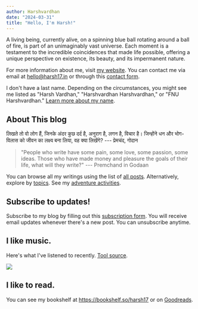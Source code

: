 ```yaml
---
author: Harshvardhan
date: "2024-03-31"
title: "Hello, I'm Harsh!"
---
```


A living being, currently alive, on a spinning blue ball rotating around a ball of fire, is part of an unimaginably vast universe.
Each moment is a testament to the incredible coincidences that made life possible, offering a unique perspective on existence, its beauty, and its impermanent nature.

For more information about me, visit [my website](https://www.harsh17.in/).
You can contact me via email at [hello\@harsh17.in](mailto:hello@harsh17.in) or through this [contact form](https://forms.gle/mStnf7EtbuEbfHDcA). 

I don't have a last name.
Depending on the circumstances, you might see me listed as "Harsh Vardhan," "Harshvardhan Harshvardhan," or "FNU Harshvardhan." [Learn more about my name](https://blog.harsh17.in/my-name/).

## About This blog

लिखते तो वो लोग हैं, जिनके अंदर कुछ दर्द है, अनुराग है, लगन है, विचार है। जिन्होंने धन और भोग-विलास को जीवन का लक्ष्य बना लिया, वह क्या लिखेंगे?
--- प्रेमचंद, गोदान

> "People who write have some pain, some love, some passion, some ideas. Those who have made money and pleasure the goals of their life, what will they write?" --- Premchand in Godaan

You can browse all my writings using the list of [all posts](https://blog.harsh17.in/posts/).
Alternatively, explore by [topics](https://blog.harsh17.in/tags/).
See my [adventure activities](https://blog.harsh17.in/adr/).

## Subscribe to updates!

Subscribe to my blog by filling out this [subscription form](https://forms.gle/8HcKuCgjtvnZoW2B9).
You will receive email updates whenever there's a new post.
You can unsubscribe anytime.

## I like music.

Here's what I've listened to recently.
[Tool source](https://blog.spacehey.com/entry?id=221954).

<a href="https://www.last.fm/user/Xaxeki"><img src="https://lastfm-recently-played.vercel.app/api?user=Xaxeki" height="auto"/></a>

## I like to read.

You can see my bookshelf at <https://bookshelf.so/harsh17> or on [Goodreads](https://www.goodreads.com/user/show/66858367-harshvardhan).
